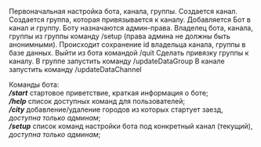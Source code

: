 Первоначальная настройка бота, канала, группы.
Создается канал.
Создается группа, которая привязывается к каналу.
Добавляется Бот в канал и группу.
Боту назначаются админ-права.
Владелец бота, канала, группы из группы команду /setup (права админа не должны быть анонимными).
Происходит сохранение id владельца канала, группы в базе данных.
Выйти из бота командой /quit
Сделать привязку группы к каналу.
В группе запустить команду /updateDataGroup
В канале запустить команду /updateDataChannel

Команды бота:  
**_/start_** стартовое приветствие, краткая информация о боте;  
**_/help_** список доступных команд для пользователей;  
**_/city_** добавление/удаление городов из которых стартует заезд, _доступна только админам_;  
**_/setup_** список команд настройки бота под конкретный канал (текущий), _доступна только админам_;
